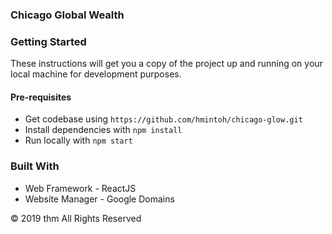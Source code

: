 ### Chicago Global Wealth

### Getting Started

These instructions will get you a copy of the project up and running on your local machine for development purposes.

#### Pre-requisites

- Get codebase using `https://github.com/hmintoh/chicago-glow.git`
- Install dependencies with `npm install`
- Run locally with `npm start`

### Built With

- Web Framework - ReactJS
- Website Manager - Google Domains

© 2019 thm All Rights Reserved
